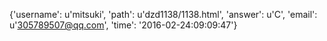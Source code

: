 {'username': u'mitsuki', 'path': u'dzd1138/1138.html', 'answer': u'C', 'email': u'305789507@qq.com', 'time': '2016-02-24:09:09:47'}